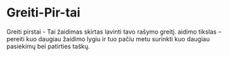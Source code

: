 # Greiti-Pir-tai
Greiti pirstai - Tai žaidimas skirtas lavinti tavo rašymo greitį. aidimo tikslas – pereiti kuo daugiau žaidimo lygiu ir tuo pačiu metu surinkti kuo daugiau pasiekimų bei patirties taškų.
